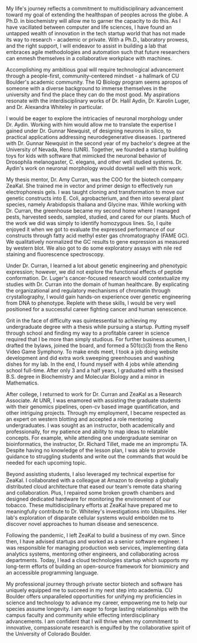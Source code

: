 My life's journey reflects a commitment to multidisciplinary advancement toward my goal of extending the healthspan of peoples across the globe. A Ph.D. in biochemistry will allow me to garner the capacity to do this. As I have vacillated between computer and life sciences, I have found an untapped wealth of innovation in the tech startup world that has not made its way to research - academic or private. With a Ph.D., laboratory prowess, and the right support, I will endeavor to assist in building a lab that embraces agile methodologies and automation such that future researchers can enmesh themselves in a collaborative workplace with machines.

Accomplishing my ambitious goal will require technological advancement through a people-first, community-centered mindset - a hallmark of CU Boulder's academic community. The IQ Biology program seems apropos of someone with a diverse background to immerse themselves in the university and find the place they can do the most good. My aspirations resonate with the interdisciplinary works of Dr. Halil Aydin, Dr. Karolin Luger, and Dr. Alexandra Whiteley in particular.

I would be eager to explore the intricacies of neuronal morphology under Dr. Aydin. Working with him would allow me to translate the expertise I gained under Dr. Gunnar Newquist, of designing neurons in silico, to practical applications addressing neurodegenerative diseases. I partnered with Dr. Gunnar Newquist in the second year of my bachelor's degree at the University of Nevada, Reno (UNR). Together, we founded a startup building toys for kids with software that mimicked the neuronal behavior of Drosophila melanogaster, C. elegans, and other well studied systems. Dr. Aydin's work on neuronal morphology would dovetail well with this work.

My thesis mentor, Dr. Amy Curran, was the COO for the biotech company ZeaKal. She trained me in vector and primer design to effectively run electrophoresis gels. I was taught cloning and transformation to move our genetic constructs into E. Coli, agrobacterium, and then into several plant species, namely Arabidopsis thaliana and Glycine max. While working with Dr. Curran, the greenhouse became my second home where I managed pests, harvested seeds, sampled, studied, and cared for our plants. Much of the work we did was simply to identify homozygous lines. So, I quite enjoyed it when we got to evaluate the expressed performance of our constructs through fatty acid methyl ester gas chromatography (FAME GC). We qualitatively normalized the GC results to gene expression as measured by western blot. We also got to do some exploratory assays with nile red staining and fluorescence spectroscopy.

Under Dr. Curran, I learned a lot about genetic engineering and phenotypic expression; however, we did not explore the functional effects of peptide conformation. Dr. Luger's cancer-focused research would contextualize my studies with Dr. Curran into the domain of human healthcare. By explicating the organizational and regulatory mechanisms of chromatin through crystallography, I would gain hands-on experience over genetic engineering from DNA to phenotype. Replete with these skills, I would be very well positioned for a successful career fighting cancer and human senescence.

Grit in the face of difficulty was quintessential to achieving my undergraduate degree with a thesis while pursuing a startup. Putting myself through school and finding my way to a profitable career in science required that I be more than simply studious. For further business acumen, I drafted the bylaws, joined the board, and formed a 501(c)(3) from the Reno Video Game Symphony. To make ends meet, I took a job doing website development and did extra work sweeping greenhouses and washing dishes for my lab. In the end, I found myself with 4 jobs while attending school full-time. After only 3 and a half years, I graduated with a thesised B.S. degree in Biochemistry and Molecular Biology and a minor in Mathematics.

After college, I returned to work for Dr. Curran and ZeaKal as a Research Associate. At UNR, I was enamored with assisting the graduate students with their genomics pipelines, open-cv based image quantification, and other intriguing projects. Through my employment, I became respected as an expert on western blotting and accepted a role mentoring undergraduates. I was sought as an instructor, both academically and professionally, for my patience and ability to map ideas to relatable concepts. For example, while attending one undergraduate seminar on bioinformatics, the instructor, Dr. Richard Tillet, made me an impromptu TA. Despite having no knowledge of the lesson plan, I was able to provide guidance to struggling students and write out the commands that would be needed for each upcoming topic.

Beyond assisting students, I also leveraged my technical expertise for ZeaKal. I collaborated with a colleague at Amazon to develop a globally distributed cloud architecture that eased our team's remote data sharing and collaboration. Plus, I repaired some broken growth chambers and designed dedicated hardware for monitoring the environment of our tobacco. These multidisciplinary efforts at ZeaKal have prepared me to meaningfully contribute to Dr. Whiteley's investigations into Ubiquilins. Her lab's exploration of disparate cellular systems would embolden me to discover novel approaches to human disease and senescence.

Following the pandemic, I left ZeaKal to build a business of my own. Since then, I have advised startups and worked as a senior software engineer. I was responsible for managing production web services, implementing data analytics systems, mentoring other engineers, and collaborating across departments. Today, I lead a cloud technologies startup which supports my long-term efforts of building an open-source framework for biomimicry and an accessible programming language.

My professional journey through private sector biotech and software has uniquely equipped me to succeed in my next step into academia. CU Boulder offers unparalleled opportunities for unifying my proficiencies in science and technology to advance my career, empowering me to help our species assume longevity. I am eager to forge lasting relationships with the campus faculty and community while effecting interdisciplinary advancements. I am confident that I will thrive when my commitment to innovative, compassionate research is engulfed by the collaborative spirit of the University of Colorado Boulder.
